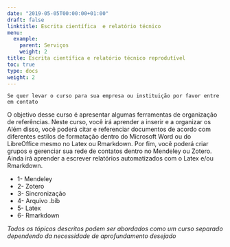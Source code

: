 ```yaml
---
date: "2019-05-05T00:00:00+01:00"
draft: false
linktitle: Escrita científica  e relatório técnico
menu:
  example:
    parent: Serviços
    weight: 2
title: Escrita científica e relatório técnico reprodutível
toc: true
type: docs
weight: 2
---
```


`Se quer levar o curso para sua empresa ou instituição por favor entre em contato`

O objetivo desse curso é apresentar algumas ferramentas de organização de referências.  Neste curso, você irá aprender a inserir e a organizar os
Além disso, você poderá citar e referenciar documentos de acordo com diferentes estilos de formatação dentro do Microsoft Word ou do LibreOffice mesmo no Latex ou Rmarkdown. Por fim, você poderá criar grupos e gerenciar sua rede de contatos dentro no Mendeley ou Zotero. Ainda irá aprender a escrever relatórios automatizados com o Latex e/ou Rmarkdown. 

- 1- Mendeley
- 2- Zotero
- 3- Sincronização
- 4- Arquivo .bib
- 5- Latex
- 6- Rmarkdown

*Todos os tópicos descritos podem ser abordados como um curso separado dependendo da necessidade de aprofundamento desejado*

